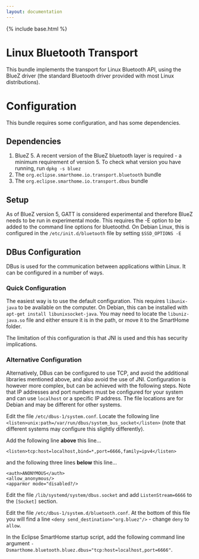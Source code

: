 ```yaml
---
layout: documentation
---
```


{% include base.html %}

# Linux Bluetooth Transport

This bundle implements the transport for Linux Bluetooth API, using the BlueZ driver (the standard Bluetooth driver provided with most Linux distributions).


# Configuration

This bundle requires some configuration, and has some dependencies.

## Dependencies

1. BlueZ 5. A recent version of the BlueZ bluetooth layer is required - a minimum requirement of version 5. To check what version you have running, run `dpkg -s bluez`
2. The `org.eclipse.smarthome.io.transport.bluetooth` bundle
3. The `org.eclipse.smarthome.io.transport.dbus` bundle

## Setup

As of BlueZ version 5, GATT is considered experimental and therefore BlueZ needs to be run in experimental mode. This requires the -E option to be added to the command line options for bluetoothd. On Debian Linux, this is configured in the `/etc/init.d/bluetooth` file by setting `$SSD_OPTIONS -E`

## DBus Configuration

DBus is used for the communication between applications within Linux. It can be configured in a number of ways.

### Quick Configuration

The easiest way is to use the default configuration. This requires `libunix-java` to be available on the computer. On Debian, this can be installed with `apt-get install libunixsocket-java`. You may need to locate the `libuniz-java.so` file and either ensure it is in the path, or move it to the SmartHome folder.

The limitation of this configuration is that JNI is used and this has security implications.

### Alternative Configuration

Alternatively, DBus can be configured to use TCP, and avoid the additional libraries mentioned above, and also avoid the use of JNI. Configuration is however more complex, but can be achieved with the following steps. Note that IP addresses and port numbers must be configured for your system and can use `localhost` or a specific IP address. The file locations are for Debian and may be different for other systems.

Edit the file `/etc/dbus-1/system.conf`. Locate the following line `<listen>unix:path=/var/run/dbus/system_bus_socket</listen>` (note that different systems may configure this slightly differently).

Add the following line **above** this line...

    <listen>tcp:host=localhost,bind=*,port=6666,family=ipv4</listen>
    
and the following three lines **below** this line...

    <auth>ANONYMOUS</auth>
    <allow_anonymous/>
    <apparmor mode="disabled?/>
    
Edit the file `/lib/systemd/system/dbus.socket` and add `ListenStream=6666` to the `[Socket]` section.

Edit the file `/etc/dbus-1/system.d/bluetooth.conf`. At the bottom of this file you will find a line `<deny send_destination="org.bluez"/>` - change `deny` to `allow`.
    
In the Eclipse SmartHome startup script, add the following command line argument `-Dsmarthome.bluetooth.bluez.dbus="tcp:host=localhost,port=6666"`.


    